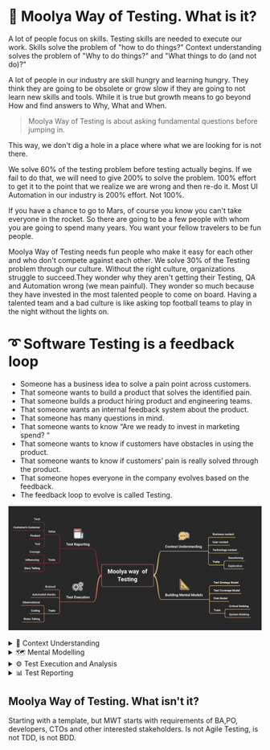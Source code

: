 # 💜 Moolya Way of Testing. What is it?

A lot of people focus on skills.
Testing skills are needed to execute our work.
Skills solve the problem of "how to do things?"
Context understanding solves the problem of "Why to do things?" and "What things to do (and not do)?"

A lot of people in our industry are skill hungry and learning hungry. They think they are going to be obsolete or grow slow if they are going to not learn new skills and tools. While it is true but growth means to go beyond How and find answers to Why, What and When.

>Moolya Way of Testing is about asking fundamental questions before jumping in. 

This way, we don't dig a hole in a place where what we are looking for is not there.

We solve 60% of the testing problem before testing actually begins.
If we fail to do that, we will need to give 200% to solve the problem. 100% effort to get it to the point that we realize we are wrong and then re-do it. Most UI Automation in our industry is 200% effort. Not 100%.

If you have a chance to go to Mars, of course you know you can't take everyone in the rocket. So there are going to be a few people with whom you are going to spend many years. You want your fellow travelers to be fun people.

Moolya Way of Testing needs fun people who make it easy for each other and who don't compete against each other. We solve 30% of the Testing problem through our culture. Without the right culture, organizations struggle to succeed.They wonder why they aren't getting their Testing, QA and Automation wrong (we mean painful). They wonder so much because they have invested in the most talented people to come on board. Having a talented team and a bad culture is like asking top football teams to play in the night without the lights on.


# ➰ Software Testing is a feedback loop

 * Someone has a business idea to solve a pain point across customers.
 * That someone wants to build a product that solves the identified pain.
 * That someone builds a product hiring product and engineering teams.
 * That someone wants an internal feedback system about the product.
 * That someone has many questions in mind.
 * That someone wants to know “Are we ready to invest in marketing spend? “
 * That someone wants to know if customers have obstacles in using the product.
 * That someone wants to know if customers’ pain is really solved through the product.
 * That someone hopes everyone in the company evolves based on the feedback.
 * The feedback loop to evolve is called Testing.
     
 ![Moolya way of Testing](/images/Moolya_way_of_Testing.png)

 
<details><summary> 📖 Context Understanding</summary>
<p>


### 💰 Business context
     
Lorem ipsum dolor sit amet, consectetur adipiscing elit, sed do eiusmod tempor incididunt ut labore et dolore magna aliqua. Ut enim ad minim veniam, quis nostrud exercitation ullamco laboris nisi ut aliquip ex ea commodo consequat. Duis aute irure dolor in reprehenderit in voluptate velit esse cillum dolore eu fugiat nulla pariatur. Excepteur sint occaecat cupidatat non proident, sunt in culpa qui officia deserunt mollit anim id est laborum.  
        
### 👨‍👩‍👧‍👦  User context    
     
Lorem ipsum dolor sit amet, consectetur adipiscing elit, sed do eiusmod tempor incididunt ut labore et dolore magna aliqua. Ut enim ad minim veniam, quis  nostrud exercitation ullamco laboris nisi ut aliquip ex ea commodo consequat. Duis aute irure dolor in reprehenderit in voluptate velit esse cillum dolore          eu fugiat nulla pariatur. Excepteur sint occaecat cupidatat non proident, sunt in culpa qui officia deserunt mollit anim id est laborum. Lorem ipsum dolor sit amet, consectetur adipiscing elit, sed do eiusmod tempor incididunt ut labore et dolore magna aliqua. Ut enim ad minim veniam, quis  nostrud exercitation ullamco laboris nisi ut aliquip ex ea commodo consequat. Duis aute irure dolor in reprehenderit in voluptate velit esse cillum dolore eu fugiat nulla pariatur. Excepteur sint occaecat cupidatat non proident, sunt in culpa qui officia deserunt mollit anim id est laborum.
        
### 💻  Tech context    
     
Lorem ipsum dolor sit amet, consectetur adipiscing elit, sed do eiusmod tempor incididunt ut labore et dolore magna aliqua. Ut enim ad minim veniam, quis  nostrud exercitation ullamco laboris nisi ut aliquip ex ea commodo consequat. Duis aute irure dolor in reprehenderit in voluptate velit esse cillum dolore          eu fugiat nulla pariatur. Excepteur sint occaecat cupidatat non proident, sunt in culpa qui officia deserunt mollit anim id est laborum. Lorem ipsum dolor sit amet, consectetur adipiscing elit, sed do eiusmod tempor incididunt ut labore et dolore magna aliqua. Ut enim ad minim veniam, quis  nostrud exercitation ullamco laboris nisi ut aliquip ex ea commodo consequat. Duis aute irure dolor in reprehenderit in voluptate velit esse cillum dolore eu fugiat nulla pariatur. Excepteur sint occaecat cupidatat non proident, sunt in culpa qui officia deserunt mollit anim id est laborum.   

 ### 👩‍💼 Traits 
     -Questioning
     -Exploring
     -People connect
</p>
</details>   

<details><summary> 🗺️ Mental Modelling</summary>
<p>
     
Models are [simplified] respresentation of complex things. It's a way of linking theory with experiment. 
We all have it in our mind to 
- Understand
- Learn
- Explore
- Recognize
When we learn something about the model, we later apply to more complex things. 
     
>Models are central to the process of knowledge building.

Use existing models to understand/learn about software that you have to test. 
* Requirement documents
* Wireframes
* Mock screens
* Architecture diagrams 
You build models of how to test and convey what is tested. 
* Test ideas
* Test coverage 
* Test strategy
     
Our thinking capacity and quality depends on the models in our head and their usefulness in the given context. The more model you have the better you test.

### The mental models of Testing
     
 #### Test strategy model
Lorem ipsum dolor sit amet, consectetur adipiscing elit, sed do eiusmod tempor incididunt ut labore et dolore magna aliqua. Ut enim ad minim veniam, quis  nostrud exercitation ullamco laboris nisi ut aliquip ex ea commodo consequat. Duis aute irure dolor in reprehenderit in voluptate velit esse cillum dolore          eu fugiat nulla pariatur.    
 #### Test Coverage model
Lorem ipsum dolor sit amet, consectetur adipiscing elit, sed do eiusmod tempor incididunt ut labore et dolore magna aliqua. Ut enim ad minim veniam, quis  nostrud exercitation ullamco laboris nisi ut aliquip ex ea commodo consequat. Duis aute irure dolor in reprehenderit in voluptate velit esse cillum dolore          eu fugiat nulla pariatur.
 #### Risk model
Lorem ipsum dolor sit amet, consectetur adipiscing elit, sed do eiusmod tempor incididunt ut labore et dolore magna aliqua. Ut enim ad minim veniam, quis  nostrud exercitation ullamco laboris nisi ut aliquip ex ea commodo consequat. Duis aute irure dolor in reprehenderit in voluptate velit esse cillum dolore          eu fugiat nulla pariatur.

  ### 👩‍💼 Traits 
     -Critical thinking
     -System thinking
 
A mental model used by Moolyans to test Mobile Apps. 

   
![Mobile App Test Model](/images/COP_FLUNG_GUN.png)
     
</p>
</details> 

<details><summary> ⚙️ Test Execution and Analysis</summary>
<p>
     
Using the mental models design powerful tests. The tests are then exexuted either brainually or automated scripts. 

</p>
</details> 
  
 <details><summary> 📊 Test Reporting</summary>
<p>
     
### 💲 value 
     
There are three important stakeholders for Testers. The Business, The Product Team (PO and BA), and The Tech (CTO, VP, Dev)
Our goal as Moolya is to be able to cater to all these stakeholders by structuring our test coverage to capture value for all these stakeholders. A bug we find may not be of interest to the tech team but we ferry it across to Product Teams to decide if it needs to be fixed.
To do that, we need to be able to understand their context really well, build strong relationships with them, and influence them with the right information helping the product and the people working on it, succeed. 
To do that, 
* We ask the right questions at the right time, politely and fearlessly
* We are tied to the purpose
* We do this not sporadically but in a disciplined manner
* We communicate really well
* We are focused on test coverage
* We are mission-focused
* We say “I don’t know” when we have to
* We care
* We don’t do things to please people
The above forms a fundamental to test value from Moolya to stakeholders who hire us.
Also in some contexts, we need to provide more PO value and in others more tech value.

#### Product value: 
Feedback to BA and PO on the requirements and usefulness to the business.
#### Tech value: 
Feedback to developers on how they can prevent these issues and reporting bugs and observations by deeper technical investigation than surface-level issues.

#### Customer's customer value: 
Putting yourselves in the shoes of the users, finding things that the users want and articulating the feedback in a credible way.

#### Test value: 
Implementing different coverage models. 
Lorem ipsum dolor sit amet, consectetur adipiscing elit, sed do eiusmod tempor incididunt ut labore et dolore magna aliqua. Ut enim ad minim veniam, quis  nostrud exercitation ullamco laboris nisi ut aliquip ex ea commodo consequat. Duis aute irure dolor in reprehenderit in voluptate velit esse cillum dolore          eu fugiat nulla pariatur.
     
 ### 👩‍💼 Traits 
     -Observational
     -Note taking
     -People connect     
</p>
</details>

## Moolya Way of Testing. What isn't it?
Starting with a template, but MWT starts with requirements of BA,PO, developers, CTOs and other interested stakeholders.
Is not Agile Testing, is not TDD, is not BDD.
